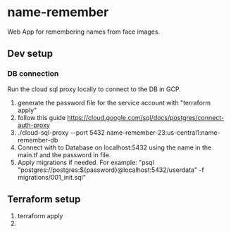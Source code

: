 # name-remember

Web App for remembering names from face images.

## Dev setup

### DB connection

Run the cloud sql proxy locally to connect to the DB in GCP.

1. generate the password file for the service account with "terraform apply"
2. follow this guide https://cloud.google.com/sql/docs/postgres/connect-auth-proxy
3. ./cloud-sql-proxy --port 5432 name-remember-23:us-central1:name-remember-db
4. Connect with to Database on localhost:5432 using the name in the main.tf and the password in file.
5. Apply migrations if needed. For example: "psql "postgres://postgres:${password}@localhost:5432/userdata" -f migrations/001_init.sql"

## Terraform setup

1. terraform apply
2.
